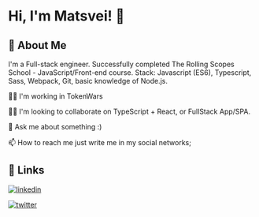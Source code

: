 # Hi, I'm Matsvei! 👋

## 🚀 About Me
I'm a Full-stack engineer. Successfully completed The Rolling Scopes School - JavaScript/Front-end course.
Stack: Javascript (ES6), Typescript, Sass, Webpack, Git, basic knowledge of Node.js.

👩‍💻 I'm working in TokenWars

👯‍♀️ I'm looking to collaborate on TypeScript + React, or FullStack App/SPA.

💬 Ask me about something :)

📫 How to reach me just write me in my social networks;

## 🔗 Links
[![linkedin](https://img.shields.io/badge/linkedin-0A66C2?style=for-the-badge&logo=linkedin&logoColor=white)](https://www.linkedin.com/in/matsvei-dubaleka-922a77231/)

[![twitter](https://img.shields.io/badge/twitter-1DA1F2?style=for-the-badge&logo=twitter&logoColor=white)](https://twitter.com/osobov29)
